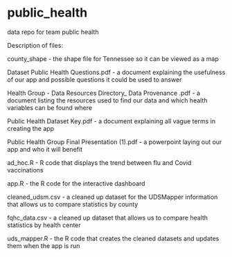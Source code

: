 # public_health
data repo for team public health

Description of files:

county_shape - the shape file for Tennessee so it can be viewed as a map

Dataset Public Health Questions.pdf - a document explaining the usefulness of our app and possible questions it could be used to answer

Health Group - Data Resources Directory_ Data Provenance .pdf - a document listing the resources used to find our data and which health variables can be found where

Public Health Dataset Key.pdf - a document explaining all vague terms in creating the app

Public Health Group Final Presentation (1).pdf - a powerpoint laying out our app and who it will benefit 

ad_hoc.R - R code that displays the trend between flu and Covid vaccinations

app.R - the R code for the interactive dashboard

cleaned_udsm.csv - a cleaned up dataset for the UDSMapper information that allows us to compare statistics by county

fqhc_data.csv - a cleaned up dataset that allows us to compare health statistics by health center

uds_mapper.R - the R code that creates the cleaned datasets and updates them when the app is run
